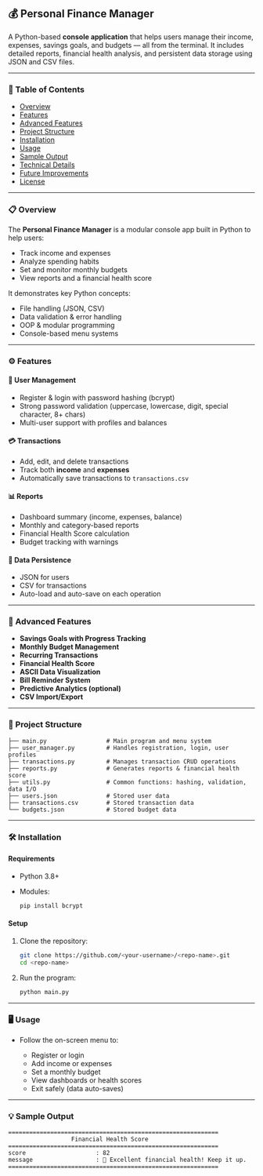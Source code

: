 
## 💰 Personal Finance Manager

A Python-based **console application** that helps users manage their income, expenses, savings goals, and budgets — all from the terminal.
It includes detailed reports, financial health analysis, and persistent data storage using JSON and CSV files.

---

### 🧭 Table of Contents

* [Overview](#overview)
* [Features](#features)
* [Advanced Features](#advanced-features)
* [Project Structure](#project-structure)
* [Installation](#installation)
* [Usage](#usage)
* [Sample Output](#sample-output)
* [Technical Details](#technical-details)
* [Future Improvements](#future-improvements)
* [License](#license)

---

### 📋 Overview

The **Personal Finance Manager** is a modular console app built in Python to help users:

* Track income and expenses
* Analyze spending habits
* Set and monitor monthly budgets
* View reports and a financial health score

It demonstrates key Python concepts:

* File handling (JSON, CSV)
* Data validation & error handling
* OOP & modular programming
* Console-based menu systems

---

### ⚙️ Features

#### 👤 User Management

* Register & login with password hashing (bcrypt)
* Strong password validation (uppercase, lowercase, digit, special character, 8+ chars)
* Multi-user support with profiles and balances

#### 💳 Transactions

* Add, edit, and delete transactions
* Track both **income** and **expenses**
* Automatically save transactions to `transactions.csv`

#### 📊 Reports

* Dashboard summary (income, expenses, balance)
* Monthly and category-based reports
* Financial Health Score calculation
* Budget tracking with warnings

#### 💾 Data Persistence

* JSON for users
* CSV for transactions
* Auto-load and auto-save on each operation

---

### 🌟 Advanced Features

* **Savings Goals with Progress Tracking**
* **Monthly Budget Management**
* **Recurring Transactions**
* **Financial Health Score**
* **ASCII Data Visualization**
* **Bill Reminder System**
* **Predictive Analytics (optional)**
* **CSV Import/Export**

---

### 🧩 Project Structure

```
├── main.py                 # Main program and menu system
├── user_manager.py         # Handles registration, login, user profiles
├── transactions.py         # Manages transaction CRUD operations
├── reports.py              # Generates reports & financial health score
├── utils.py                # Common functions: hashing, validation, data I/O
├── users.json              # Stored user data
├── transactions.csv        # Stored transaction data
└── budgets.json            # Stored budget data
```

---

### 🛠️ Installation

#### Requirements

* Python 3.8+
* Modules:

  ```bash
  pip install bcrypt
  ```

#### Setup

1. Clone the repository:

   ```bash
   git clone https://github.com/<your-username>/<repo-name>.git
   cd <repo-name>
   ```
2. Run the program:

   ```bash
   python main.py
   ```

---

### 🖥️ Usage

* Follow the on-screen menu to:

  * Register or login
  * Add income or expenses
  * Set a monthly budget
  * View dashboards or health scores
  * Exit safely (data auto-saves)

---

### 💡 Sample Output

```
============================================================
                  Financial Health Score
============================================================
score                    : 82
message                  : 💚 Excellent financial health! Keep it up.
============================================================

